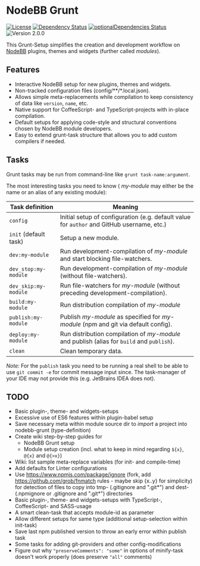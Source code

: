# NodeBB Grunt

[![License](https://img.shields.io/badge/license-MIT-blue.svg?style=flat)](LICENSE)
[![Dependency Status](https://david-dm.org/NodeBB-Community/nodebb-grunt.svg)](https://david-dm.org/NodeBB-Community/nodebb-grunt)
[![optionalDependencies Status](https://david-dm.org/NodeBB-Community/nodebb-grunt/optional-status.svg)](https://david-dm.org/NodeBB-Community/nodebb-grunt#info=optionalDependencies)
![Version 2.0.0](https://img.shields.io/badge/version-2.0.0-lightgrey.svg)

This Grunt-Setup simplifies the creation and development workflow on [NodeBB](https://nodebb.org/) plugins, themes and widgets (further called *modules*).

## Features

 + Interactive NodeBB setup for new plugins, themes and widgets.
 + Non-tracked configuration files (config/\*\*/\*.local.json).
 + Allows simple meta-replacements while compilation to keep consistency of data like `version`, `name`, etc.
 + Native support for CoffeeScript- and TypeScript-projects with in-place compilation.
 + Default setups for applying code-style and structural conventions chosen by NodeBB module developers.
 + Easy to extend grunt-task structure that allows you to add custom compilers if needed.

## Tasks

Grunt tasks may be run from command-line like `grunt task-name:argument`.

The most interesting tasks you need to know ( *my-module* may either be the name or an alias of any existing module):

|Task definition|Meaning|
|---|---|
|`config`|Initial setup of configuration (e.g. default value for `author` and GitHub username, etc.)|
|`init` (default task)|Setup a new module.|
|`dev:my-module`|Run development-compilation of *my-module* and start blocking file-watchers.|
|`dev_stop:my-module`|Run development-compilation of *my-module* (without file-watchers).|
|`dev_skip:my-module`|Run file-watchers for *my-module* (without preceding development-compilation).|
|`build:my-module`|Run distribution compilation of *my-module*|
|`publish:my-module`|Publish *my-module* as specified for *my-module* (npm and git via default config).|
|`deploy:my-module`|Run distribution compilation of *my-module* and publish (alias for `build` and `publish`).|
|`clean`|Clean temporary data.|

*Note:* For the `publish` task you need to be running a real shell to be able to use `git commit -e` for commit message input since. The task-manager of your IDE may not provide this (e.g. JetBrains IDEA does not).

## TODO

 + Basic plugin-, theme- and widgets-setups
 + Excessive use of ES6 features within plugin-babel setup
 + Save necessary meta within module source dir to *import* a project into nodebb-grunt (type-definition)
 + Create wiki step-by-step guides for
    * NodeBB Grunt setup
    * Module setup creation (incl. what to keep in mind regarding `${x}`, `@{x}` and `@{>x}`)
 + Wiki: list sample meta-replace variables (for init- and compile-time)
 + Add defaults for Linter configurations
 + Use https://www.npmjs.com/package/ignore (fork, add https://github.com/grob/fnmatch rules - maybe skip {x..y} for simplicity) for detection of files to copy into tmp- (.gitignore and ".git*") and dest- (.npmignore or .gitignore and ".git*") directories
 + Basic plugin-, theme- and widgets-setups with TypeScript-, CoffeeScript- and SASS-usage
 + A smart clean-task that accepts module-id as parameter
 + Allow different setups for same type (additional setup-selection within init-task)
 + Save last npm published version to throw an early error within publish task
 + Some tasks for adding git-providers and other config-modifications
 + Figure out why `"preserveComments": "some"` in options of minify-task doesn't work properly (does preserve `"all"` comments)
